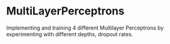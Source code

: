 # MultiLayerPerceptrons
Implementing and training 4 different Multilayer Perceptrons by experimenting with different depths, dropout rates.
